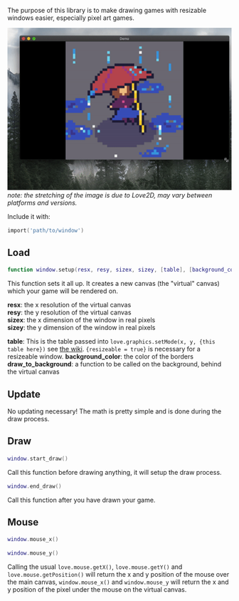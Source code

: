 The purpose of this library is to make drawing games with resizable windows easier, especially pixel art games.


![demo gif](demo.gif)  
_note: the stretching of the image is due to Love2D, may vary between platforms and versions._



Include it with:  

```lua
import('path/to/window')
```

## Load

```lua
function window.setup(resx, resy, sizex, sizey, [table], [background_color], [draw_to_background])
```
This function sets it all up. It creates a new canvas (the "virtual" canvas) which your game will be rendered on.

__resx__: the x resolution of the virtual canvas  
__resy__: the y resolution of the virtual canvas  
__sizex__: the x dimension of the window in real pixels  
__sizey__: the y dimension of the window in real pixels  

__table__: This is the table passed into `love.graphics.setMode(x, y, {this table here})` see [the wiki](https://love2d.org/wiki/love.window.setMode).  `{resizeable = true}` is necessary for a resizeable window.
__background_color__: the color of the borders  
__draw_to_background__: a function to be called on the background, behind the virtual canvas

## Update
No updating necessary! The math is pretty simple and is done during the draw process. 


## Draw

```lua
window.start_draw()
```
Call this function before drawing anything, it will setup the draw process.
```lua
window.end_draw()
```
Call this function after you have drawn your game.



## Mouse
```lua
window.mouse_x()
```

```lua
window.mouse_y()
```

Calling the usual `love.mouse.getX()`, `love.mouse.getY()` and `love.mouse.getPosition()` will return the x and y position of the mouse over the main canvas, `window.mouse_x()` and `window.mouse_y` will return the x and y position of the pixel under the mouse on the virtual canvas.

